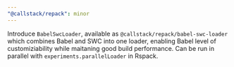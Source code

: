 ```yaml
---
"@callstack/repack": minor
---
```


Introduce `BabelSwcLoader`, available as `@callstack/repack/babel-swc-loader` which combines Babel and SWC into one loader, enabling Babel level of customiziability while maitaning good build performance. Can be run in parallel with `experiments.parallelLoader` in Rspack.
